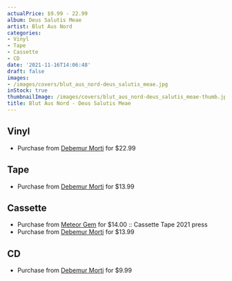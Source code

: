 ```yaml
---
actualPrice: $9.99 - 22.99
album: Deus Salutis Meae
artist: Blut Aus Nord
categories:
- Vinyl
- Tape
- Cassette
- CD
date: '2021-11-16T14:06:48'
draft: false
images:
- /images/covers/blut_aus_nord-deus_salutis_meae.jpg
inStock: true
thumbnailImage: /images/covers/blut_aus_nord-deus_salutis_meae-thumb.jpg
title: Blut Aus Nord - Deus Salutis Meae
---
```


## Vinyl
* Purchase from [Debemur Morti](https://debemurmorti.aisamerch.com/item/68494) for $22.99
## Tape
* Purchase from [Debemur Morti](https://debemurmorti.aisamerch.com/item/99608) for $13.99
## Cassette
* Purchase from [Meteor Gem](https://meteor-gem.com/products/blut-aus-nord-deus-salutis-meae-cassette) for $14.00 :: Cassette Tape 2021 press
* Purchase from [Debemur Morti](https://debemurmorti.aisamerch.com/item/99608) for $13.99
## CD
* Purchase from [Debemur Morti](https://debemurmorti.aisamerch.com/item/72254) for $9.99
